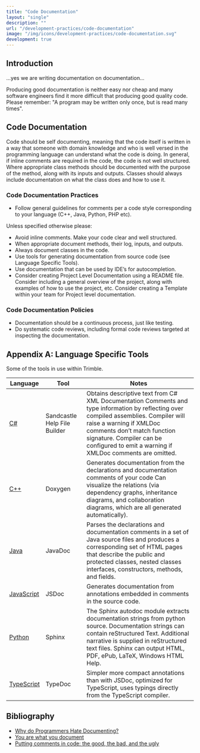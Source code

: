 ```yaml
---
title: "Code Documentation"
layout: "single"
description: ""
url: "/development-practices/code-documentation"
image: "/img/icons/development-practices/code-documentation.svg"
development: true
---
```


## Introduction

…yes we are writing documentation on documentation…

Producing good documentation is neither easy nor cheap and many software engineers find it more difficult that producing good quality code. Please remember: "A program may be written only once, but is read many times".

## Code Documentation

Code should be self documenting, meaning that the code itself is written in a way that someone with domain knowledge and who is well versed in the programming language can understand what the code is doing. In general, if inline comments are required in the code, the code is not well structured. Where appropriate class methods should be documented with the purpose of the method, along with its inputs and outputs. Classes should always include documentation on what the class does and how to use it.

### Code Documentation Practices

- Follow general guidelines for comments per a code style corresponding to your language (C++, Java, Python, PHP etc).

Unless specified otherwise please:

- Avoid inline comments. Make your code clear and well structured.
- When appropriate document methods, their log, inputs, and outputs.
- Always document classes in the code.
- Use tools for generating documentation from source code (see Language Specific Tools).
- Use documentation that can be used by IDE’s for autocompletion.
- Consider creating Project Level Documentation using a README file. Consider including a general overview of the project, along with examples of how to use the project, etc. Consider creating a Template within your team for Project level documentation.

### Code Documentation Policies

- Documentation should be a continuous process, just like testing.
- Do systematic code reviews, including formal code reviews targeted at inspecting the documentation.

## Appendix A: Language Specific Tools

Some of the tools in use within Trimble.

| Language                  | Tool                         | Notes                                                                                                                                                                                                                                                                                  |
| ------------------------- | ---------------------------- | -------------------------------------------------------------------------------------------------------------------------------------------------------------------------------------------------------------------------------------------------------------------------------------- |
| [C#](/code-style/c-sharp/)                        | Sandcastle Help File Builder | Obtains descriptive text from C# XML Documentation Comments and type information by reflecting over compiled assemblies. Compiler will raise a warning if XMLDoc comments don’t match function signature. Compiler can be configured to emit a warning if XMLDoc comments are omitted. |
| [C++](/code-style/c-plus-plus/)                       | Doxygen                      | Generates documentation from the declarations and documentation comments of your code Can visualize the relations (via dependency graphs, inheritance diagrams, and collaboration diagrams, which are all generated automatically).                                                    |
| [Java](/code-style/java/) | JavaDoc                      | Parses the declarations and documentation comments in a set of Java source files and produces a corresponding set of HTML pages that describe the public and protected classes, nested classes interfaces, constructors, methods, and fields.                                          |
| [JavaScript](/code-style/javascript/)               | JSDoc                        | Generates documentation from annotations embedded in comments in the source code.                                                                                                                                                                                                       |
| [Python](/code-style/python/)                    | Sphinx                       | The Sphinx autodoc module extracts documentation strings from python source. Documentation strings can contain reStructured Text. Additional narrative is supplied in reStructured text files. Sphinx can output HTML, PDF, ePub, LaTeX, Windows HTML Help.                             |
| [TypeScript](/code-style/typescript/)                | TypeDoc                      | Simpler more compact annotations than with JSDoc, optimized for TypeScript, uses typings directly from the TypeScript compiler.                                                                                                                                                         |

## Bibliography

- [Why do Programmers Hate Documenting?](http://web.archive.org/web/20210105080723/https://discuss.fogcreek.com/joelonsoftware1/35336.html)
- [You are what you document](https://www.ybrikman.com/writing/2014/05/05/you-are-what-you-document/)
- [Putting comments in code: the good, the bad, and the ugly](https://medium.freecodecamp.org/code-comments-the-good-the-bad-and-the-ugly-be9cc65fbf83)
